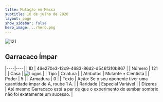 ```yaml
---
title: Mutação em Massa
subtitle: 10 de julho de 2020
layout: page
show_sidebar: false
hero_image: ../hero.png
---
```


![121](https://cdn.keyforgegame.com/media/card_front/pt/479_121_46F9MVPJ46R4_pt.png)

## Garracaco Ímpar

|----|----|
| ID | 46e270e3-12c9-4683-86d2-d546f310b867 |
| Número | 121 |
| Casa | ![Logos](https://archonarcana.com/images/thumb/c/ce/Logos.png/22px-Logos.png "Logos") |
| Tipo | Criatura |
| Atributos | Mutante • Cientista |
| Poder | 5 |
| Armadura | 0 |
| Texto | Ação: Se o seu oponente tiver uma quantidade ímpar de A, roube 1 A. |
| Raridade | Especial Variável |
| Dizeres | Até mesmo Garracaco está a par de que   o experimento do æmbar sombrio não foi   exatamente um sucesso. |
